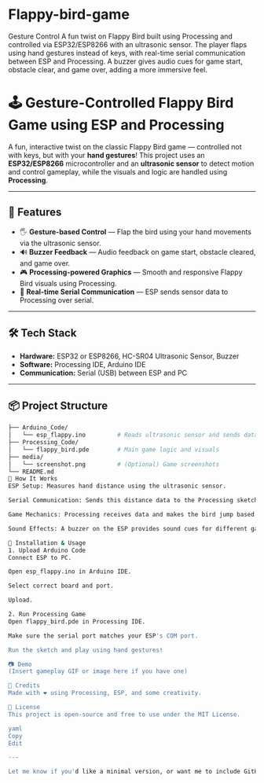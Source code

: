 # Flappy-bird-game
Gesture Control A fun twist on Flappy Bird built using Processing and controlled via ESP32/ESP8266 with an ultrasonic sensor. The player flaps using hand gestures instead of keys, with real-time serial communication between ESP and Processing. A buzzer gives audio cues for game start, obstacle clear, and game over, adding a more immersive feel.


# 🕹️ Gesture-Controlled Flappy Bird Game using ESP and Processing

A fun, interactive twist on the classic Flappy Bird game — controlled not with keys, but with your **hand gestures**! This project uses an **ESP32/ESP8266** microcontroller and an **ultrasonic sensor** to detect motion and control gameplay, while the visuals and logic are handled using **Processing**.

---

## 🚀 Features

- 🖐️ **Gesture-based Control** — Flap the bird using your hand movements via the ultrasonic sensor.
- 🔊 **Buzzer Feedback** — Audio feedback on game start, obstacle cleared, and game over.
- 🎮 **Processing-powered Graphics** — Smooth and responsive Flappy Bird visuals using Processing.
- 🔄 **Real-time Serial Communication** — ESP sends sensor data to Processing over serial.

---

## 🛠️ Tech Stack

- **Hardware:** ESP32 or ESP8266, HC-SR04 Ultrasonic Sensor, Buzzer
- **Software:** Processing IDE, Arduino IDE
- **Communication:** Serial (USB) between ESP and PC

---

## 📦 Project Structure

```bash
├── Arduino_Code/
│   └── esp_flappy.ino         # Reads ultrasonic sensor and sends data via serial
├── Processing_Code/
│   └── flappy_bird.pde        # Main game logic and visuals
├── media/
│   └── screenshot.png         # (Optional) Game screenshots
└── README.md
🧠 How It Works
ESP Setup: Measures hand distance using the ultrasonic sensor.

Serial Communication: Sends this distance data to the Processing sketch.

Game Mechanics: Processing receives data and makes the bird jump based on threshold changes.

Sound Effects: A buzzer on the ESP provides sound cues for different game events.

🔧 Installation & Usage
1. Upload Arduino Code
Connect ESP to PC.

Open esp_flappy.ino in Arduino IDE.

Select correct board and port.

Upload.

2. Run Processing Game
Open flappy_bird.pde in Processing IDE.

Make sure the serial port matches your ESP's COM port.

Run the sketch and play using hand gestures!

📷 Demo
(Insert gameplay GIF or image here if you have one)

🤝 Credits
Made with ❤️ using Processing, ESP, and some creativity.

📜 License
This project is open-source and free to use under the MIT License.

yaml
Copy
Edit

---

Let me know if you'd like a minimal version, or want me to include GitHub tags, badges, or a video demo section.
